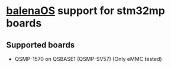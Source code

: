 #  [balenaOS](https://github.com/balena-os) support for stm32mp boards

## Supported boards
* QSMP-1570 on QSBASE1 (QSMP-SV57) (Only eMMC tested)
